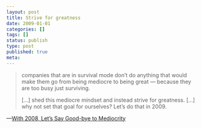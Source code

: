 ```yaml
---
layout: post
title: Strive for greatness
date: 2009-01-01
categories: []
tags: []
status: publish
type: post
published: true
meta:
---
```

<div class="entry-content"><blockquote><p>companies that are in survival mode don’t do anything that would make them go from being mediocre to being great — because they are too busy just surviving.</p>

<p>[&#8230;] shed this mediocre mindset and instead strive for greatness. [&#8230;] why not set that goal for ourselves? Let’s do that in 2009.</p></blockquote>&#8212;<a href="http://gigaom.com/2008/12/31/with-2008-lets-say-good-bye-to-mediocrity/">With 2008, Let’s Say Good-bye to Mediocrity</a>
</div>
